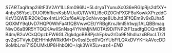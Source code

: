 $START$aqi1rap2i6tF3V2AY1LL8m096lU+5LdryaTYunuXc036eRGIpRjs2dfXY+4nby36YscUDUOI9hRievKsbMUuiO/fWVKLI6cOZ0GhPXGF8uKowkXPrzddGKzV3QWBiR2OkOax4ntLirK2uf6eAUpGcNvvcqe8UbJtd3FfQEm9v9xBJha5QOXMY9qUvD7HQP0WhFa4t1QBVwwCEt/YRBgKrxJImI5h1wpj1ALQBBmaqNiwO6aB9R5YTQQKAwIlSnNsq4YNhMjNMOTAt9D/FNP2tF1zadfgDOQm1R8B4m/B2uVCkQOpzbFW6GLZlgkdgoBB8PjshEpkw2rDa9ENhdluzxBRxcLT/2IqvZqGTVyiuDjEHHhIdWRkKM+Dv0ssIEed0VQrYUbFfLQXxDVYKHkAVecDD9oMbLnxl71SDUMkUP8HhbQIO+/qk3WK5Lv+az4+$END$